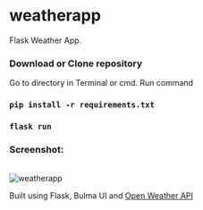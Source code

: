 # weatherapp
Flask Weather App.

### Download or Clone repository

Go to directory in Terminal or cmd. Run command

### `pip install -r requirements.txt`

### `flask run`

### Screenshot:
<br/>
<img src="https://i.ibb.co/2FXvnRx/weatherapp.png" alt="weatherapp" border="0"> 

Built using Flask, Bulma UI and  <a href="https://openweathermap.org/api">Open Weather API</a>
